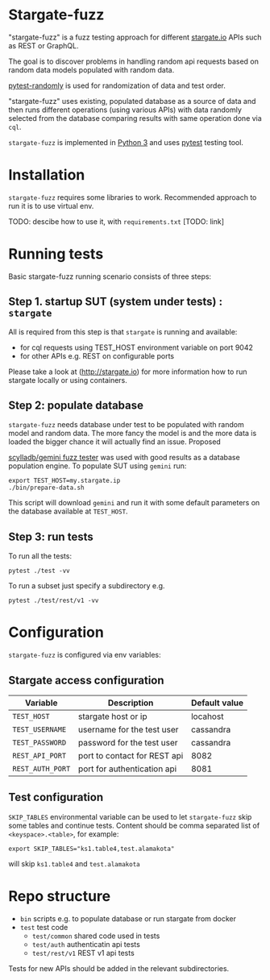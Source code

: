 # Stargate-fuzz

"stargate-fuzz" is a fuzz testing approach for different [stargate.io](http://stargate.io) APIs such as REST or GraphQL.

The goal is to discover problems in handling random api requests based on random data models populated with random data. 

[pytest-randomly](https://pypi.org/project/pytest-randomly/) is used for randomization of data and test order.

"stargate-fuzz" uses existing, populated database as a source of data 
and then runs different operations (using various APIs) 
with data randomly selected from the database 
comparing results with same operation done via `cql`. 
  
`stargate-fuzz` is implemented in [Python 3](https://www.python.org/) and uses [pytest](http://pytest.org) testing tool.  
  
# Installation

`stargate-fuzz`  requires some libraries to work.
Recommended approach to run it is to use virtual env.

TODO: descibe how to use it, with `requirements.txt` [TODO: link] 

# Running tests

Basic stargate-fuzz running scenario consists of three steps:

## Step 1. startup SUT (system under tests) : `stargate`

All is required from this step is that `stargate` is running and available:
- for cql requests using TEST_HOST environment variable on port 9042
- for other APIs e.g. REST on configurable ports 

Please take a look at (http://stargate.io) for more information how to run stargate locally or using containers.

## Step 2: populate database

`stargate-fuzz` needs database under test to be populated with random model and random data. The more fancy the model is and the more data is loaded the bigger chance it will actually find an issue.
Proposed 

[scylladb/gemini fuzz tester](https://github.com/scylladb/gemini) was used with good results as a database population engine. 
To populate SUT using `gemini` run:
```
export TEST_HOST=my.stargate.ip
./bin/prepare-data.sh
``` 
This script will download `gemini` and run it with some default parameters on the database available at `TEST_HOST`.

## Step 3: run tests

To run all the tests:
```
pytest ./test -vv
```
To run a subset just specify a subdirectory e.g.
```
pytest ./test/rest/v1 -vv
```

# Configuration

`stargate-fuzz` is configured via env variables:

## Stargate access configuration

| Variable | Description | Default value
|----------|-------------|--------
|`TEST_HOST`| stargate host or ip| locahost
|`TEST_USERNAME`|username for the test user|cassandra
|`TEST_PASSWORD`|password for the test user|cassandra
|`REST_API_PORT`|port to contact for REST api|8082
|`REST_AUTH_PORT`|port for authentication api|8081

## Test configuration

`SKIP_TABLES` environmental variable can be used to let `stargate-fuzz` skip some tables and continue tests.
Content should be comma separated list of `<keyspace>.<table>`, for example:
```
export SKIP_TABLES="ks1.table4,test.alamakota"
```
will skip `ks1.table4` and `test.alamakota`

# Repo structure

- `bin` scripts e.g. to populate database or run stargate from docker
- `test` test code
  - `test/common` shared code used in tests 
  - `test/auth` authenticatin api tests
  - `test/rest/v1` REST v1 api tests

Tests for new APIs should be added in the relevant subdirectories.
 
 
